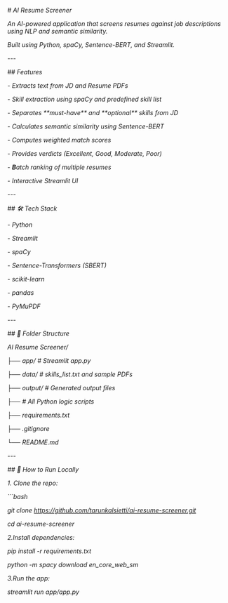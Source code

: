*# AI Resume Screener*



*An AI-powered application that screens resumes against job descriptions using NLP and semantic similarity.*  

*Built using Python, spaCy, Sentence-BERT, and Streamlit.*



*---*



*##  Features*



*- Extracts text from JD and Resume PDFs*

*- Skill extraction using spaCy and predefined skill list*

*- Separates \*\*must-have\*\* and \*\*optional\*\* skills from JD*

*- Calculates semantic similarity using Sentence-BERT*

*- Computes weighted match scores*

*- Provides verdicts (Excellent, Good, Moderate, Poor)*

*- **B**atch ranking of multiple resumes*

*- Interactive Streamlit UI*



*---*



*## 🛠️ Tech Stack*



*- Python*

*- Streamlit*

*- spaCy*

*- Sentence-Transformers (SBERT)*

*- scikit-learn*

*- pandas*

*- PyMuPDF*



*---*



*## 📂 Folder Structure*

*AI Resume Screener/*

*├── app/ # Streamlit app.py*

*├── data/ # skills\_list.txt and sample PDFs*

*├── output/ # Generated output files*

*├── # All Python logic scripts*

*├── requirements.txt*

*├── .gitignore*

*└── README.md*









*---*



*## 🧪 How to Run Locally*



*1. Clone the repo:*

*```bash*

*git clone https://github.com/tarunkalsietti/ai-resume-screener.git*

*cd ai-resume-screener*







*2.Install dependencies:*



*pip install -r requirements.txt*

*python -m spacy download en\_core\_web\_sm*



*3.Run the app:*

*streamlit run app/app.py*







